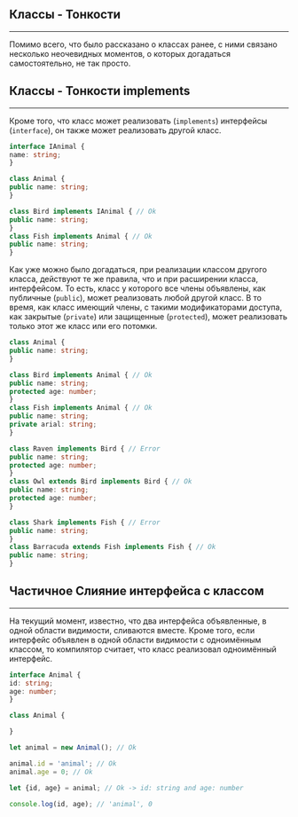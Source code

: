 ## Классы - Тонкости
________________

Помимо всего, что было рассказано о классах ранее, с ними связано несколько неочевидных моментов, о которых догадаться самостоятельно, не так просто.


## Классы - Тонкости implements
________________

Кроме того, что класс может реализовать (`implements`) интерфейсы (`interface`), он также может реализовать другой класс.

~~~~~typescript
interface IAnimal {
name: string;
}

class Animal {
public name: string;
}

class Bird implements IAnimal { // Ok
public name: string;
}
class Fish implements Animal { // Ok
public name: string;
}
~~~~~

Как уже можно было догадаться, при реализации классом другого класса, действуют те же правила, что и при расширении класса, интерфейсом. То есть, класс у которого все члены объявлены, как публичные (`public`), может реализовать любой другой класс. В то время, как класс имеющий члены, с такими модификаторами доступа, как закрытые (`private`) или защищенные (`protected`), может реализовать только этот же класс или его потомки.

~~~~~typescript
class Animal {
public name: string;
}

class Bird implements Animal { // Ok
public name: string;
protected age: number;
}
class Fish implements Animal { // Ok
public name: string;
private arial: string;
}

class Raven implements Bird { // Error
public name: string;
protected age: number;
}
class Owl extends Bird implements Bird { // Ok
public name: string;
protected age: number;
}

class Shark implements Fish { // Error
public name: string;
}
class Barracuda extends Fish implements Fish { // Ok
public name: string;
}
~~~~~


## Частичное Слияние интерфейса с классом
________________

На текущий момент, известно, что  два интерфейса объявленные, в одной области видимости, сливаются вместе. Кроме того, если интерфейс объявлен в одной области видимости с одноимённым классом, то компилятор считает, что класс реализовал одноимённый интерфейс.

~~~~~typescript
interface Animal {
id: string;
age: number;
}

class Animal {

}

let animal = new Animal(); // Ok

animal.id = 'animal'; // Ok
animal.age = 0; // Ok

let {id, age} = animal; // Ok -> id: string and age: number

console.log(id, age); // 'animal', 0
~~~~~
